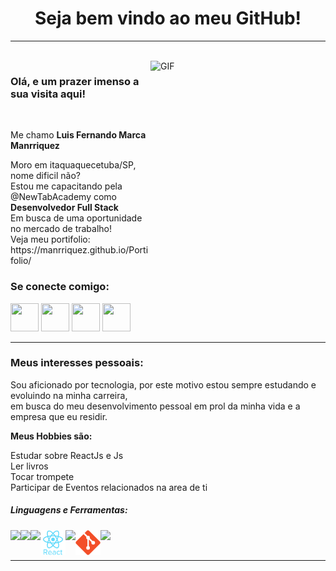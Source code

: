 
<h1 align="center">Seja bem vindo ao meu GitHub!</h1>

<hr />
<br>
<img align="right" width="280px" height="335px" alt="GIF" src="https://res.cloudinary.com/ddi5agea1/image/upload/v1611672227/Blog%20Assets/web1_cygzgd.gif"/>

<h3 style=>Olá, e um prazer imenso a sua visita aqui!</h3>
<br />
<p>  Me chamo <b>Luis Fernando Marca Manrriquez</b></p>

<p>
    Moro em itaquaquecetuba/SP, nome dificil não? <br />
    Estou me capacitando pela @NewTabAcademy como <b>Desenvolvedor Full Stack </b> <br /> 
    Em busca de uma oportunidade no mercado de trabalho! <br />
    Veja meu portifolio: https://manrriquez.github.io/Portifolio/ <br />
</p>
<h3>Se conecte comigo:</h3>
<a href="https://www.linkedin.com/in/luismanrriquez/" target="_blank"><img width="45px" height="45px"src="https://img.icons8.com/color/48/000000/linkedin.png"/></a>
<a href="mailto:manrriquez.contato@gmail.com" target="_blank"><img width="45px" height="45px" src="https://img.icons8.com/color/48/000000/gmail--v1.png"/></a>
<a href="https://www.instagram.com/l_uiiix/" target="_blank"><img width="45px" height="45px" src="https://img.icons8.com/fluent/48/000000/instagram-new.png"/></a>
<a href="https://github.com/Manrriquez" target="_blank"><img width="45px" height="45px" src="https://img.icons8.com/fluent/48/000000/github.png"/></a>

<hr />

<h3>Meus interesses pessoais:</h3>

<p>
  Sou aficionado por tecnologia, por este motivo estou sempre estudando e evoluindo na minha carreira,<br>
  em busca do meu desenvolvimento pessoal em prol da minha vida e a empresa que eu residir.
</p>

<b>Meus Hobbies são:</b>
<p> Estudar sobre ReactJs e Js <br>
    Ler livros <br>
    Tocar trompete <br>
    Participar de Eventos relacionados na area de ti <br>
</p>
<h5>Linguagens e Ferramentas:</h5>

<img align="left"  src="https://img.icons8.com/color/48/000000/html-5--v1.png"/>
<img align="left"  src="https://img.icons8.com/color/48/000000/css3.png"/>
<img align="left"  src="https://img.icons8.com/color/48/000000/javascript--v1.png"/>
<img align="left" width="40px" height="40px" src="https://raw.githubusercontent.com/devicons/devicon/master/icons/react/react-original-wordmark.svg" alt="">
<img align="left" src="https://img.icons8.com/color/48/000000/sass.png"/>
<img align="left" width="40px" height="40px" width="40px" src="https://raw.githubusercontent.com/devicons/devicon/master/icons/git/git-original.svg" alt="">
<img align="left" src="https://img.icons8.com/color/48/000000/mysql-logo.png"/>

<br />
<br />
<hr />
